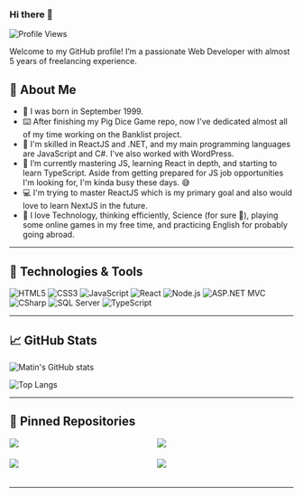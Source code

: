 ### Hi there 👋

![Profile Views](https://komarev.com/ghpvc/?username=MatinT-SA&color=brightgreen)

Welcome to my GitHub profile! I’m a passionate Web Developer with almost 5 years of freelancing experience.

## 👦 About Me

- 🎂 I was born in September 1999.
- ⌨️ After finishing my Pig Dice Game repo, now I've dedicated almost all of my time working on the Banklist project.
- 🔭 I'm skilled in ReactJS and .NET, and my main programming languages are JavaScript and C#. I've also worked with WordPress.
- 🌱 I’m currently mastering JS, learning React in depth, and starting to learn TypeScript. Aside from getting prepared for JS job opportunities I'm looking for, I'm kinda busy these days. 😅
- 💻 I'm trying to master ReactJS which is my primary goal and also would love to learn NextJS in the future.
- 🤔 I love Technology, thinking efficiently, Science (for sure 🔭), playing some online games in my free time, and practicing English for probably going abroad.

---

## 🔧 Technologies & Tools

![HTML5](https://img.shields.io/badge/-HTML5-E34F26?style=flat-square&logo=html5&logoColor=white)
![CSS3](https://img.shields.io/badge/-CSS3-1572B6?style=flat-square&logo=css3)
![JavaScript](https://img.shields.io/badge/-JavaScript-EDD600?style=flat-square&logo=javascript&logoColor=white)
![React](https://img.shields.io/badge/-React-20232a?style=flat-square&logo=react)
![Node.js](https://img.shields.io/badge/-Node.js-43853D?style=flat-square&logo=Node.js&logoColor=white)
![ASP.NET MVC](https://img.shields.io/badge/-ASP.NET%20MVC-5C2D91?style=flat-square&logo=.net&logoColor=white)
![CSharp](https://img.shields.io/badge/-C%23-239120?style=flat-square&logo=c-sharp&logoColor=white)
![SQL Server](https://img.shields.io/badge/-SQL%20Server-CC2927?style=flat-square&logo=Microsoft-SQL-Server&logoColor=white)
![TypeScript](https://img.shields.io/badge/-TypeScript-007ACC?style=flat-square&logo=typescript&logoColor=white)

---

## 📈 GitHub Stats

![Matin's GitHub stats](https://github-readme-stats.vercel.app/api?username=MatinT-SA&show_icons=true&theme=radical)

![Top Langs](https://github-readme-stats.vercel.app/api/top-langs/?username=MatinT-SA&layout=compact&theme=radical)

---

## 📌 Pinned Repositories

<div style="display: flex; flex-wrap: wrap; justify-content: space-between;">

  <div style="flex-basis: 48%; margin-bottom: 20px;">
    <a href="https://github.com/MatinT-SA/pig-dice-game">
      <img src="https://github-readme-stats.vercel.app/api/pin/?username=MatinT-SA&repo=pig-dice-game&theme=radical" />
    </a>
  </div>

  <div style="flex-basis: 48%; margin-bottom: 20px;">
    <a href="https://github.com/MatinT-SA/Guess_The_Number">
      <img src="https://github-readme-stats.vercel.app/api/pin/?username=MatinT-SA&repo=Guess_The_Number&theme=radical" />
    </a>
  </div>

  <div style="flex-basis: 48%; margin-bottom: 20px;">
    <a href="https://github.com/MatinT-SA/ThreeJS-portfolio">
      <img src="https://github-readme-stats.vercel.app/api/pin/?username=MatinT-SA&repo=ThreeJS-portfolio&theme=radical" />
    </a>
  </div>

  <div style="flex-basis: 48%; margin-bottom: 20px;">
    <a href="https://github.com/MatinT-SA/fancy-restaurant">
      <img src="https://github-readme-stats.vercel.app/api/pin/?username=MatinT-SA&repo=fancy-restaurant&theme=radical" />
    </a>
  </div>

</div>

---
